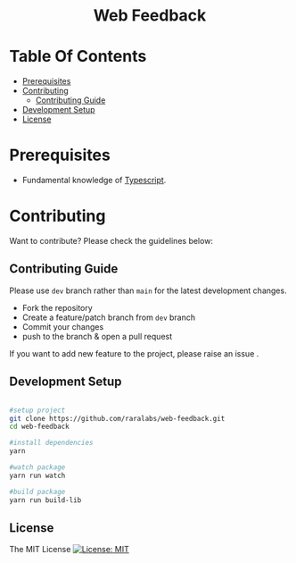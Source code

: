 <h1 align="center" style="border: 0;"> Web Feedback </h1>

# Table Of Contents

- [Prerequisites](#prerequisites)
- [Contributing](#Contributing)
  - [Contributing Guide](#Contributing-Guide)
- [Development Setup](#Development-Setup)
- [License](#license)

# Prerequisites

- Fundamental knowledge of [Typescript](https://www.typescriptlang.org/docs/).

# Contributing

Want to contribute? Please check the guidelines below:

## Contributing Guide

Please use `dev` branch rather than `main` for the latest development changes.

- Fork the repository
- Create a feature/patch branch from `dev` branch
- Commit your changes
- push to the branch & open a pull request

If you want to add new feature to the project, please raise an issue .

## Development Setup

```sh

#setup project
git clone https://github.com/raralabs/web-feedback.git
cd web-feedback

#install dependencies
yarn

#watch package
yarn run watch

#build package
yarn run build-lib

```

## License

The MIT License [![License: MIT](https://img.shields.io/badge/License-MIT-yellow.svg)](https://opensource.org/licenses/MIT)
